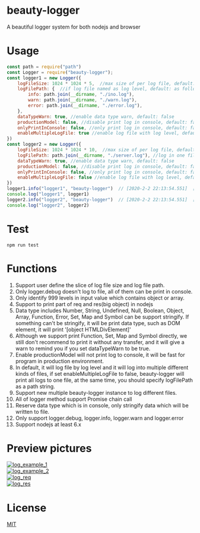 # beauty-logger
A beautiful logger system for both nodejs and browser

# Usage
```js
const path = require("path")  
const Logger = require("beauty-logger");  
const logger1 = new Logger({  
	logFileSize: 1024 * 1024 * 5,  //max size of per log file, default: 10MB 
	logFilePath: {  //if log file named as log level, default: as follows
		info: path.join(__dirname, "./ino.log"),
		warn: path.join(__dirname, "./warn.log"),
		error: path.join(__dirname, "./error.log"),
	}, 
	dataTypeWarn: true, //enable data type warn, default: false
	productionModel: false, //disable print log in console, default: false
	onlyPrintInConsole: false, //only print log in console, default: false
	enableMultipleLogFile: true //enable log file with log level, default: true
})  
const logger2 = new Logger({  
	logFileSize: 1024 * 1024 * 10,  //max size of per log file, default: 10MB 
	logFilePath: path.join(__dirname, "./server.log"), //log in one file, default: server.log in current project root folder
	dataTypeWarn: true, //enable data type warn, default: false
	productionModel: false, //disable print log in console, default: false
	onlyPrintInConsole: false, //only print log in console, default: false
	enableMultipleLogFile: false //enable log file with log level, default: true
})  
logger1.info("logger1", "beauty-logger")  // [2020-2-2 22:13:54.551]  [INFO]  logger [ext] beauty-logger
console.log("logger1", logger1)
logger2.info("logger2", "beauty-logger")  // [2020-2-2 22:13:54.551]  [INFO]  logger [ext] beauty-logger
console.log("logger2", logger2)
```

# Test
```shell
npm run test  
```

# Functions
1. Support user define the slice of log file size and log file path.  
2. Only logger.debug doesn't log to file, all of them can be print in console.  
3. Only identify 999 levels in input value which contains object or array.  
4. Support to print part of req and res(big object) in nodejs  
5. Data type includes Number, String, Undefined, Null, Boolean, Object, Array, Function, Error, Set, Map and Symbol can be support stringify. If something can't be stringify, it will be print data type, such as DOM element, it will print '[object HTMLDivElement]'  
6. Although we support print Function, Set, Map and Symbol directly, we still don't recommend to print it without any transfer, and it will give a warn to remind you if you set dataTypeWarn to be true.  
7. Enable productionModel will not print log to console, it will be fast for program in production environment.
8. In default, it will log file by log level and it will log into multiple different kinds of files, if set enableMultipleLogFile to false, beauty-logger will print all logs to one file, at the same time, you should specify logFilePath as a path string.
9. Support new multiple beauty-logger instance to log different files.
10. All of logger method support Promise chain call
11. Reserve data type which is in console, only stringify data which will be written to file. 
12. Only support logger.debug, logger.info, logger.warn and logger.error
13. Support nodejs at least 6.x

# Preview pictures
[![log_example_1](https://github.com/zhoushoujian/beauty-logger/blob/master/docs/log_example_2.png)](https://github.com/zhoushoujian/beauty-logger/blob/master/docs/log_example_1.png)  
[![log_example_2](https://github.com/zhoushoujian/beauty-logger/blob/master/docs/log_example_2.png)](https://github.com/zhoushoujian/beauty-logger/blob/master/docs/log_example_2.png)  
[![log_req](https://github.com/zhoushoujian/beauty-logger/blob/master/docs/log_req.png)](https://github.com/zhoushoujian/beauty-logger/blob/master/docs/log_req.png)  
[![log_res](https://github.com/zhoushoujian/beauty-logger/blob/master/docs/log_res.png)](https://github.com/zhoushoujian/beauty-logger/blob/master/docs/log_res.png)  

# License
[MIT](https://github.com/zhoushoujian/beauty-logger/blob/master/LICENSE)  
